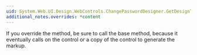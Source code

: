 ```yaml
---
uid: System.Web.UI.Design.WebControls.ChangePasswordDesigner.GetDesignTimeHtml(System.Web.UI.Design.DesignerRegionCollection)
additional_notes.overrides: *content
---
```


<p>If you override the <xref href="System.Web.UI.Design.WebControls.DetailsViewDesigner.GetEditableDesignerRegionContent(System.Web.UI.Design.EditableDesignerRegion)"></xref> method, be sure to call the base method, because it eventually calls on the <xref href="System.Web.UI.WebControls.ChangePassword"></xref> control or a copy of the control to generate the markup.</p>


